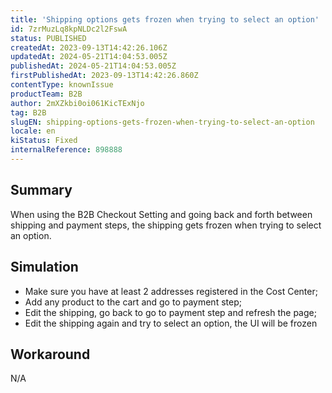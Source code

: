 ```yaml
---
title: 'Shipping options gets frozen when trying to select an option'
id: 7zrMuzLq8kpNLDc2l2FswA
status: PUBLISHED
createdAt: 2023-09-13T14:42:26.106Z
updatedAt: 2024-05-21T14:04:53.005Z
publishedAt: 2024-05-21T14:04:53.005Z
firstPublishedAt: 2023-09-13T14:42:26.860Z
contentType: knownIssue
productTeam: B2B
author: 2mXZkbi0oi061KicTExNjo
tag: B2B
slugEN: shipping-options-gets-frozen-when-trying-to-select-an-option
locale: en
kiStatus: Fixed
internalReference: 898888
---
```


## Summary


When using the B2B Checkout Setting and going back and forth between shipping and payment steps, the shipping gets frozen when trying to select an option.


##

## Simulation



- Make sure you have at least 2 addresses registered in the Cost Center;
- Add any product to the cart and go to payment step;
- Edit the shipping, go back to go to payment step and refresh the page;
- Edit the shipping again and try to select an option, the UI will be frozen


##

## Workaround


N/A




